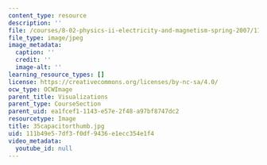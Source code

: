 ```yaml
---
content_type: resource
description: ''
file: /courses/8-02-physics-ii-electricity-and-magnetism-spring-2007/111b49e57df3f0df9436e1ecc354e1f4_35capacitorthumb.jpg
file_type: image/jpeg
image_metadata:
  caption: ''
  credit: ''
  image-alt: ''
learning_resource_types: []
license: https://creativecommons.org/licenses/by-nc-sa/4.0/
ocw_type: OCWImage
parent_title: Visualizations
parent_type: CourseSection
parent_uid: ea1fcef1-1143-e57e-2f48-a97bf8747dc2
resourcetype: Image
title: 35capacitorthumb.jpg
uid: 111b49e5-7df3-f0df-9436-e1ecc354e1f4
video_metadata:
  youtube_id: null
---
```

